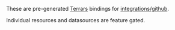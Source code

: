 These are pre-generated [Terrars](https://github.com/andrewbaxter/terrars) bindings for [integrations/github](https://github.com/integrations/terraform-provider-github).

Individual resources and datasources are feature gated.
